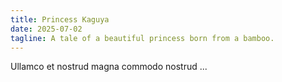 ```yaml
---
title: Princess Kaguya
date: 2025-07-02
tagline: A tale of a beautiful princess born from a bamboo.
---
```


Ullamco et nostrud magna commodo nostrud ...